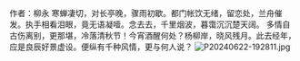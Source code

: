 作者：柳永
寒蝉凄切，对长亭晚，骤雨初歇。都门帐饮无绪，留恋处，兰舟催发。执手相看泪眼，竟无语凝噎。念去去，千里烟波，暮霭沉沉楚天阔。
多情自古伤离别，更那堪，冷落清秋节！今宵酒醒何处？杨柳岸，晓风残月。此去经年，应是良辰好景虚设。便纵有千种风情，更与何人说？
![P20240622-192811.jpg](https://github.com/tianpengwan/tianpengwan.github.io/assets/102905945/6021721f-ca1a-42d5-8c08-e27f24eaaf8a)

